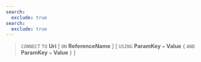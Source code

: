 ```yaml
---
search:
  exclude: true
search:
  exclude: true
---
```

<!--start-->

> `CONNECT` `TO` **Uri**
  \[ `ON` **ReferenceName** \]
  \[ `USING` **ParamKey** `=` **Value**
      \{ `AND` **ParamKey** `=` **Value** \}
      \]
  
